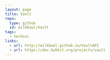 ```yaml
---
layout: page
title: Vault
repo:
  type: github
  id: milkbowl/Vault
tags:
  - technic  
links:
  - url: http://milkbowl.github.io/VaultAPI
  - url: https://dev.bukkit.org/projects/vault
---
```

